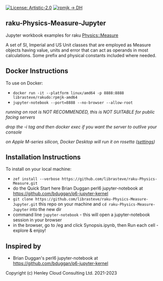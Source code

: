 [![License: Artistic-2.0](https://img.shields.io/badge/License-Artistic%202.0-0298c3.svg)](https://opensource.org/licenses/Artistic-2.0)
[![rpmjk -> DH](https://github.com/librasteve/raku-Physics-Measure-Jupyter/actions/workflows/rpmjk-weekly.yaml/badge.svg)](https://github.com/librasteve/raku-Physics-Measure-Jupyter/actions/workflows/rpmjk-weekly.yaml)

## raku-Physics-Measure-Jupyter
Jupyter workbook examples for raku [Physics::Measure](https://github.com/librasteve/raku-Physics-Measure)

A set of SI, Imperial and US Unit classes that are employed as Measure objects having value, units and error that can act as operands in most calculations. Some prefix and physical constants included where needed.

## Docker Instructions
To use on Docker:
- ```docker run -it --platform linux/amd64 -p 8888:8888 librasteve/rakudo:rpmjk-amd64```
- ```jupyter-notebook --port=8888 --no-browser --allow-root```

_running on root is NOT RECOMMENDED, this is NOT SUITABLE for public facing servers_

_drop the -i tag and then docker exec if you want the server to outlive your console_

_on Apple M-series silicon, Docker Desktop will run it on rosetta ([settings](https://levelup.gitconnected.com/docker-on-apple-silicon-mac-how-to-run-x86-containers-with-rosetta-2-4a679913a0d5))_

## Installation Instructions
To install on your local machine:
- ```zef install --verbose https://github.com/librasteve/raku-Physics-Measure.git```
- do the Quick Start here Brian Duggan perl6 jupyter-notebook at <https://github.com/bduggan/p6-jupyter-kernel>
- ```git clone https://github.com/librasteve/raku-Physics-Measure-Jupyter.git``` this repo on your machine and ```cd raku-Physics-Measure-Jupyter``` into the new dir
- command line ```jupyter-notebook``` - this will open a jupyter-notebook session in your browser
- in the browser, go to /eg and click Synopsis.ipynb, then Run each cell - explore & enjoy!

## Inspired by
* Brian Duggan's perl6 jupyter-notebook at <https://github.com/bduggan/p6-jupyter-kernel>

Copyright (c) Henley Cloud Consulting Ltd. 2021-2023
